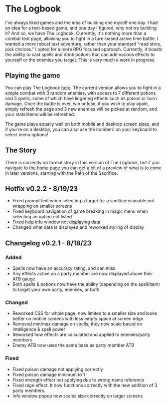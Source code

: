 # The Logbook

I've always liked games and the idea of building one myself one day.
I had an idea for a text-based game, and one day I figured, why not try building it?
And so, we have The Logbook. Currently, it's nothing more than a combat test page, 
allowing you to fight in a turn-based active time battle. I wanted a more robust text adventure, 
rather than your standard "read story, pick choices." I opted for a more 
RPG focused approach. Currently, it boasts the ability to cast spells and 
drink potions that can add various effects to yourself or the enemies you target. 
This is very much a work in progress.

## Playing the game
You can play The Logbook [here](https://flint64.github.io/logbook/combat-test).
The current version allows you to fight in a simple combat with 3 random enemies, with access to 
7 different potions and 5 spells, some of which have lingering
effects such as poison or burn damage. Once the battle is over, win or lose,
if you wish to play again, simply refresh the page and 3 new enemies will
be picked at random, and your stats/items will be refreshed.

The game plays equally well on both mobile and desktop screen sizes, and if
you're on a desktop, you can also use the numbers on your keyboard to select
menu options! 

## The Story
There is currently no formal story in this version of The Logbook, but if
you navigate to [the home page](https://flint64.github.io/logbook/) you
can get a bit of a preview of what is to come in later versions, starting
with the Path of the Sacrifice.

## Hotfix v0.2.2 - 8/19/23
- Fixed prompt text when selecting a target for a spell/consumable not wrapping on smaller screens
- Fixed keyboard navigation of game breaking in magic menu when selecting an option not listed
- Fixed help info window not displaying data
- Changed what data is displayed and reworked styling of display

## Changelog v0.2.1 - 8/18/23

### Added
- Spells now have an accuracy rating, and can miss
- Any effects active on a party member are now displayed above their ATB gauge
- Both spells & potions now have the ability (depending on the spell/item) to target your own party, enemies, or both

### Changed
- Reworked CSS for whole page, now limited to a smaller size and looks better on mobile screens with less empty space at screen edge
- Removed min/max damage on spells; they now scale based on intelligence & spell power
- Reworked how effects are calculated and applied to enemies/party members
- Enemy ATB now uses the same base as party member ATB

### Fixed
- Fixed poison damage not applying correctly
- Fixed poison damage minimum to 1
- Fixed strength effect not applying due to wrong name reference
- Fixed rage effect. It now functions correctly with the new addition of 3 party members.
- Info window popup now scales size correctly on larger screens
